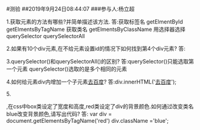#测验
##2019年9月24日08:44:07
###参与人:杨立超

1.获取元素的方法有哪些?并简单描述该方法.
答:获取标签名  getElmentById  getElmentsByTagName
  获取类名     getElmentsByClassName
  用选择器选择  querySelector   querySelectorAll


2.如果有10个div元素,在不给元素设置id的情况下如何找到第4个div元素?
答:

3.querySelector()和querySelectorAll()的区别?
答:querySelector()只能选取第一个元素
   querySelector()选取的是多个相同的元素

4.如何给元素div内增加一个子元素<a href="#">去百度</a>?
答:div.innerHTML('<a href="#">去百度</a>');

5.<div class="box red">,在css中box类设定了宽度和高度,red类设定了div的背景颜色.如何通过改变类名blue改变背景颜色,请写出代码?
答:
 var div = document.getElementsByTagName('red')
 div.className ='blue';